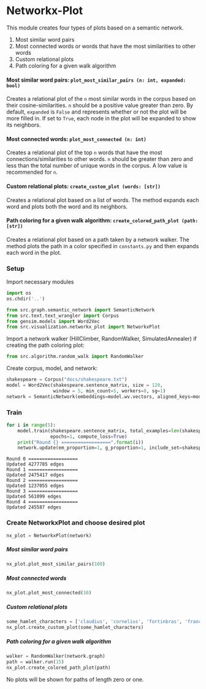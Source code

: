 # Networkx-Plot

This module creates four types of plots based on a semantic network.   
1. Most similar word pairs
2. Most connected words or words that have the most similarities to other words
3. Custom relational plots 
4. Path coloring for a given walk algorithm

#### Most similar word pairs:  `plot_most_similar_pairs (n: int, expanded: bool)`
Creates a relational plot of the `n` most similar words in the corpus based on their cosine-similarities.  `n` should be a positive value greater than zero.  By default, `expanded` is `False` and represents whether or not the plot will be more filled in. If set to `True`, each node in the plot will be expanded to show its neighbors.  

#### Most connected words: `plot_most_connected (n: int)`
Creates a relational plot of the top `n` words that have the most connections/similarities to other words.  `n` should be greater than zero and less than the total number of unique words in the corpus. A low value is recommended for `n`.

#### Custom relational plots: `create_custom_plot (words: [str])`
Creates a relational plot based on a list of words.  The method expands each word and plots both the word and its neighbors.   

#### Path coloring for a given walk algorithm: `create_colored_path_plot (path: [str])`
Creates a relational plot based on a path taken by a network walker.  The method plots the path in a color specified in `constants.py` and then expands each word in the plot.  


### Setup
Import necessary modules


```python
import os
os.chdir('..')
```


```python
from src.graph.semantic_network import SemanticNetwork
from src.text.text_wrangler import Corpus
from gensim.models import Word2Vec
from src.visualization.networkx_plot import NetworkxPlot
```

Import a network walker (HillClimber, RandomWalker, SimulatedAnnealer) if creating the path coloring plot:

```python
from src.algorithm.random_walk import RandomWalker
```

Create corpus, model, and network:

```python
shakespeare = Corpus("docs/shakespeare.txt")
model = Word2Vec(shakespeare.sentence_matrix, size = 120,
                 window = 5, min_count=5, workers=8, sg=1)
network = SemanticNetwork(embeddings=model.wv.vectors, aligned_keys=model.wv.index2word)
```

### Train


```python
for i in range(5):
    model.train(shakespeare.sentence_matrix, total_examples=len(shakespeare.sentence_matrix),
                epochs=1, compute_loss=True)
    print("Round {} ==================".format(i))
    network.update(em_proportion=1, g_proportion=1, include_set=shakespeare.nouns, stop_set=shakespeare.stopwords, thresh=0.8, verbose=True)
```

    Round 0 ==================
    Updated 4277785 edges
    Round 1 ==================
    Updated 2475417 edges
    Round 2 ==================
    Updated 1237055 edges
    Round 3 ==================
    Updated 561099 edges
    Round 4 ==================
    Updated 245587 edges
    

### Create NetworkxPlot and choose desired plot   

```python
nx_plot = NetworkxPlot(network)
```

##### Most similar word pairs
```python
nx_plot.plot_most_similar_pairs(100)
```

##### Most connected words 
```python
nx_plot.plot_most_connected(10)
```

##### Custom relational plots 
```python
some_hamlet_characters = ['claudius', 'cornelius', 'fortinbras', 'francisco', 'guildenstern', 'hamlet', 'horatio', 'laertes', 'marcellus', 'ophelia', 'osric', 'polonius', 'reynaldo', 'rosencrantz', 'servant']
nx_plot.create_custom_plot(some_hamlet_characters)
```

##### Path coloring for a given walk algorithm
```python
walker = RandomWalker(network.graph)
path = walker.run(15)
nx_plot.create_colored_path_plot(path)
```

No plots will be shown for paths of length zero or one. 